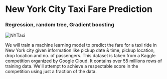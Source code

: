 # New York City Taxi Fare Prediction 

### Regression, random tree, Gradient boosting

![NYTaxi](https://user-images.githubusercontent.com/33997173/142282535-a9869f5f-d8c3-4fef-ba99-bae535087ce5.jpg)


We will train a machine learning model to predict the fare for a taxi ride in New York city given information like pickup date & time, pickup location, drop location and no.
of passengers. This dataset is taken from a Kaggle competition organized by Google Cloud.
It contains over 55 millions rows of training data. We'll attempt to achieve a respectable score in the competition using just a fraction of the data.
